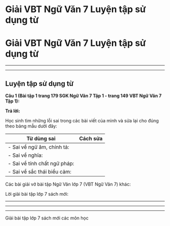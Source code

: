 # Giải VBT Ngữ Văn 7 Luyện tập sử dụng từ

# Giải VBT Ngữ Văn 7 Luyện tập sử dụng từ

* * *

* * *

## Luyện tập sử dụng từ

**Câu 1 (Bài tập 1 trang 179 SGK Ngữ Văn 7 Tập 1 - trang 149 VBT Ngữ Văn 7 Tập 1):**

**Trả lời:**

Học sinh tìm những lỗi sai trong các bài viết của mình và sửa lại cho đúng theo bảng mẫu dưới đây:

Từ dùng sai |  Cách sửa  
---|---  
\- Sai về ngữ âm, chính tả: |   
\- Sai về nghĩa: |   
\- Sai về tính chất ngữ pháp: |   
\- Sai về sắc thái biểu cảm: |   
  
Các bài giải vở bài tập Ngữ Văn lớp 7 (VBT Ngữ Văn 7) khác:

Lời giải bài tập lớp 7 sách mới:

* * *

* * *

* * *

Giải bài tập lớp 7 sách mới các môn học
